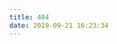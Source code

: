 ```yaml
---
title: 404
date: 2019-09-21 16:23:34
---
```

<!DOCTYPE html>
<html lang="en">
	<head>
		<meta charset="UTF-8">
		<title>404 | 公益页面</title>
	</head>
	<body>
		<script type="text/javascript" 			  src="//qzonestyle.gtimg.cn/qzone/hybrid/app/404/search_children.js" charset="utf-8"></script>
	</body>
</html>
